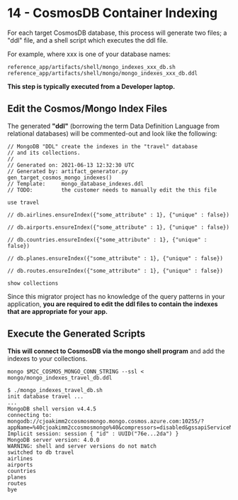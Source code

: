 # 14 - CosmosDB Container Indexing

For each target CosmosDB database, this process will generate two files;
a "ddl" file, and a shell script which executes the ddl file.

For example, where xxx is one of your database names:

```
reference_app/artifacts/shell/mongo_indexes_xxx_db.sh
reference_app/artifacts/shell/mongo/mongo_indexes_xxx_db.ddl
```

**This step is typically executed from a Developer laptop.**

## Edit the Cosmos/Mongo Index Files

The generated **"ddl"** (borrowing the term Data Definition Language from relational databases)
will be commented-out and look like the following:

```
// MongoDB "DDL" create the indexes in the "travel" database
// and its collections.
//
// Generated on: 2021-06-13 12:32:30 UTC
// Generated by: artifact_generator.py gen_target_cosmos_mongo_indexes()
// Template:     mongo_database_indexes.ddl
// TODO:         the customer needs to manually edit the this file

use travel

// db.airlines.ensureIndex({"some_attribute" : 1}, {"unique" : false})

// db.airports.ensureIndex({"some_attribute" : 1}, {"unique" : false})

// db.countries.ensureIndex({"some_attribute" : 1}, {"unique" : false})

// db.planes.ensureIndex({"some_attribute" : 1}, {"unique" : false})

// db.routes.ensureIndex({"some_attribute" : 1}, {"unique" : false})

show collections
```

Since this migrator project has no knowledge of the query patterns in your application, 
**you are required to edit the ddl files to contain the indexes that are appropriate for your app.**


## Execute the Generated Scripts

**This will connect to CosmosDB via the mongo shell program** and add the indexes to your collections.

```
mongo $M2C_COSMOS_MONGO_CONN_STRING --ssl < mongo/mongo_indexes_travel_db.ddl
```

```
$ ./mongo_indexes_travel_db.sh
init database travel ...
...
MongoDB shell version v4.4.5
connecting to: mongodb://cjoakimm2ccosmosmongo.mongo.cosmos.azure.com:10255/?appName=%40cjoakimm2ccosmosmongo%40&compressors=disabled&gssapiServiceName=mongodb&maxIdleTimeMS=120000&replicaSet=globaldb&retrywrites=false&ssl=true
Implicit session: session { "id" : UUID("76e...2da") }
MongoDB server version: 4.0.0
WARNING: shell and server versions do not match
switched to db travel
airlines
airports
countries
planes
routes
bye
```
